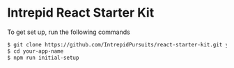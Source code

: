 # Intrepid React Starter Kit

To get set up, run the following commands

```sh
$ git clone https://github.com/IntrepidPursuits/react-starter-kit.git your-app-name
$ cd your-app-name
$ npm run initial-setup
```
